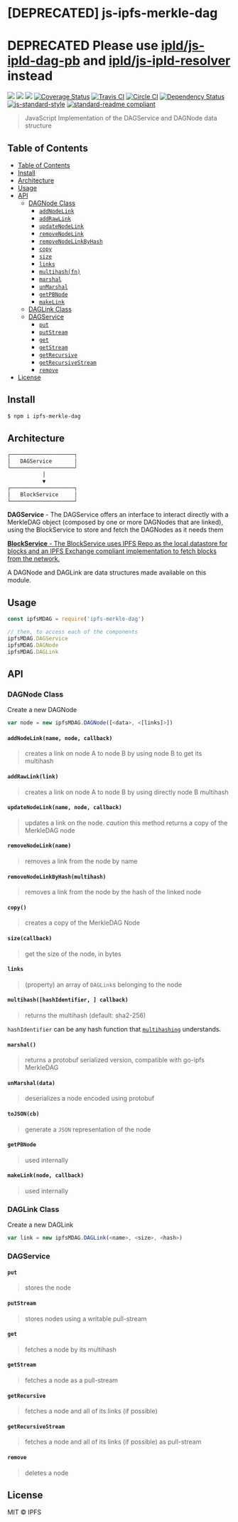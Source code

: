 # [DEPRECATED] js-ipfs-merkle-dag

# DEPRECATED Please use [ipld/js-ipld-dag-pb](https://github.com/ipld/js-ipld-dag-pb) and [ipld/js-ipld-resolver](https://github.com/ipld/js-ipld-resolver) instead


[![](https://img.shields.io/badge/made%20by-Protocol%20Labs-blue.svg?style=flat-square)](http://ipn.io)
[![](https://img.shields.io/badge/project-IPFS-blue.svg?style=flat-square)](http://ipfs.io/)
[![](https://img.shields.io/badge/freenode-%23ipfs-blue.svg?style=flat-square)](http://webchat.freenode.net/?channels=%23ipfs)
[![Coverage Status](https://coveralls.io/repos/github/ipfs/js-ipfs-merkle-dag/badge.svg?branch=master)](https://coveralls.io/github/ipfs/js-ipfs-merkle-dag?branch=master)
[![Travis CI](https://travis-ci.org/ipfs/js-ipfs-merkle-dag.svg?branch=master)](https://travis-ci.org/ipfs/js-ipfs-merkle-dag)
[![Circle CI](https://circleci.com/gh/ipfs/js-ipfs-merkle-dag.svg?style=svg)](https://circleci.com/gh/ipfs/js-ipfs-merkle-dag)
[![Dependency Status](https://david-dm.org/ipfs/js-ipfs-merkle-dag.svg?style=flat-square)](https://david-dm.org/ipfs/js-ipfs-merkle-dag) [![js-standard-style](https://img.shields.io/badge/code%20style-standard-brightgreen.svg?style=flat-square)](https://github.com/feross/standard) [![standard-readme compliant](https://img.shields.io/badge/standard--readme-OK-green.svg?style=flat-square)](https://github.com/RichardLitt/standard-readme)

> JavaScript Implementation of the DAGService and DAGNode data structure

## Table of Contents

* [Table of Contents](#table-of-contents)
* [Install](#install)
* [Architecture](#architecture)
* [Usage](#usage)
* [API](#api)
  + [DAGNode Class](#dagnode-class)
    - [`addNodeLink`](#addnodelink)
    - [`addRawLink`](#addrawlink)
    - [`updateNodeLink`](#updatenodelink)
    - [`removeNodeLink`](#removenodelink)
    - [`removeNodeLinkByHash`](#removenodelinkbyhash)
    - [`copy`](#copy)
    - [`size`](#size)
    - [`links`](#links)
    - [`multihash(fn)`](#multihashfn)
    - [`marshal`](#marshal)
    - [`unMarshal`](#unmarshal)
    - [`getPBNode`](#getpbnode)
    - [`makeLink`](#makelink)
  + [DAGLink Class](#daglink-class)
  + [DAGService](#dagservice)
    - [`put`](#put)
    - [`putStream`](#putstream)
    - [`get`](#get)
    - [`getStream`](#getstream)
    - [`getRecursive`](#getrecursive)
    - [`getRecursiveStream`](#getrecursivestream)
    - [`remove`](#remove)
* [License](#license)

## Install

```bash
$ npm i ipfs-merkle-dag
```

## Architecture

```markdown
┌────────────────────┐
│   DAGService       │
└────────────────────┘
           │
           ▼
┌────────────────────┐
│   BlockService     │
└────────────────────┘
```

**DAGService** - The DAGService offers an interface to interact directly with a MerkleDAG object (composed by one or more DAGNodes that are linked), using the BlockService to store and fetch the DAGNodes as it needs them

[**BlockService** - The BlockService uses IPFS Repo as the local datastore for blocks and an IPFS Exchange compliant implementation to fetch blocks from the network.](https://github.com/ipfs/js-ipfs-block-service)

A DAGNode and DAGLink are data structures made available on this module.

## Usage

```js
const ipfsMDAG = require('ipfs-merkle-dag')

// then, to access each of the components
ipfsMDAG.DAGService
ipfsMDAG.DAGNode
ipfsMDAG.DAGLink
```

## API

### DAGNode Class

Create a new DAGNode

```JavaScript
var node = new ipfsMDAG.DAGNode([<data>, <[links]>])
```

#### `addNodeLink(name, node, callback)`

> creates a link on node A to node B by using node B to get its multihash

#### `addRawLink(link)`

> creates a link on node A to node B by using directly node B multihash

#### `updateNodeLink(name, node, callback)`

> updates a link on the node. *caution* this method returns a copy of the MerkleDAG node

#### `removeNodeLink(name)`

> removes a link from the node by name

#### `removeNodeLinkByHash(multihash)`

> removes a link from the node by the hash of the linked node


#### `copy()`

> creates a copy of the MerkleDAG Node

#### `size(callback)`

> get the size of the node, in bytes

#### `links`

> (property) an array of `DAGLink`s belonging to the node

#### `multihash([hashIdentifier, ] callback)`

> returns the multihash (default: sha2-256)

`hashIdentifier` can be any hash function that [`multihashing`](https://github.com/multiformats/js-multihashing) understands.

#### `marshal()`

> returns a protobuf serialized version, compatible with go-ipfs MerkleDAG

#### `unMarshal(data)`

> deserializes a node encoded using protobuf

#### `toJSON(cb)`

> generate a `JSON` representation of the node

#### `getPBNode`

> used internally

#### `makeLink(node, callback)`

> used internally

### DAGLink Class

Create a new DAGLink

```JavaScript
var link = new ipfsMDAG.DAGLink(<name>, <size>, <hash>)
```

### DAGService

#### `put`

> stores the node

#### `putStream`

> stores nodes using a writable pull-stream

#### `get`

> fetches a node by its multihash

#### `getStream`

> fetches a node as a pull-stream

#### `getRecursive`

> fetches a node and all of its links (if possible)

#### `getRecursiveStream`

> fetches a node and all of its links (if possible) as pull-stream

#### `remove`

> deletes a node

## License

MIT © IPFS
